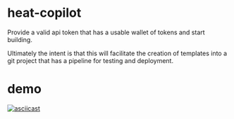 # heat-copilot

Provide a valid api token that has a usable wallet of tokens and start building.

Ultimately the intent is that this will facilitate the creation of templates into a git project that has a pipeline
for testing and deployment.

# demo
[![asciicast](https://asciinema.org/a/Xg8bXJ4u2c4GhWDGr8Qeg5XtZ.svg)](https://asciinema.org/a/Xg8bXJ4u2c4GhWDGr8Qeg5XtZ)
